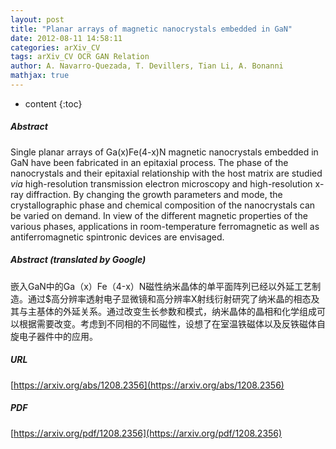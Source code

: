```yaml
---
layout: post
title: "Planar arrays of magnetic nanocrystals embedded in GaN"
date: 2012-08-11 14:58:11
categories: arXiv_CV
tags: arXiv_CV OCR GAN Relation
author: A. Navarro-Quezada, T. Devillers, Tian Li, A. Bonanni
mathjax: true
---
```


* content
{:toc}

##### Abstract
Single planar arrays of Ga(x)Fe(4-x)N magnetic nanocrystals embedded in GaN have been fabricated in an epitaxial process. The phase of the nanocrystals and their epitaxial relationship with the host matrix are studied $via$ high-resolution transmission electron microscopy and high-resolution x-ray diffraction. By changing the growth parameters and mode, the crystallographic phase and chemical composition of the nanocrystals can be varied on demand. In view of the different magnetic properties of the various phases, applications in room-temperature ferromagnetic as well as antiferromagnetic spintronic devices are envisaged.

##### Abstract (translated by Google)
嵌入GaN中的Ga（x）Fe（4-x）N磁性纳米晶体的单平面阵列已经以外延工艺制造。通过$高分辨率透射电子显微镜和高分辨率X射线衍射研究了纳米晶的相态及其与主基体的外延关系。通过改变生长参数和模式，纳米晶体的晶相和化学组成可以根据需要改变。考虑到不同相的不同磁性，设想了在室温铁磁体以及反铁磁体自旋电子器件中的应用。

##### URL
[https://arxiv.org/abs/1208.2356](https://arxiv.org/abs/1208.2356)

##### PDF
[https://arxiv.org/pdf/1208.2356](https://arxiv.org/pdf/1208.2356)

